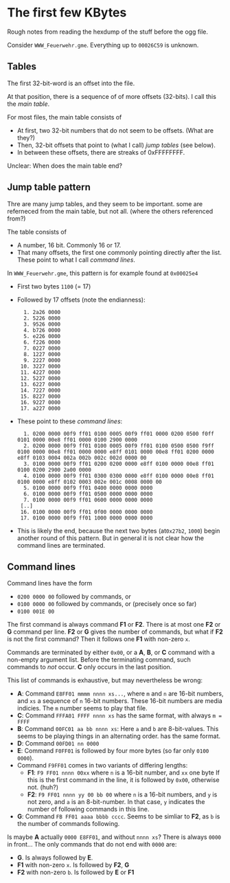 The first few KBytes
====================

Rough notes from reading the hexdump of the stuff before the ogg file.

Consider `WWW_Feuerwehr.gme`. Everything up to `00026C59` is unknown.

Tables
------

The first 32-bit-word is an offset into the file.

At that position, there is a sequence of of more offsets (32-bits). I call this the *main table*.

For most files, the main table consists of
 * At first, two 32-bit numbers that do not seem to be offsets. (What are they?)
 * Then, 32-bit offsets that point to (what I call) *jump tables* (see below).
 * In between these offsets, there are streaks of 0xFFFFFFFF.

Unclear: When does the main table end?

Jump table pattern
------------------

Thre are many jump tables, and they seem to be important. some are referneced from the main table, but not all. (where the others referenced from?)

The table consists of
 * A number,  16 bit. Commonly 16 or 17.
 * That many offsets, the first one commonly pointing directly after the list. These point to what I call *command lines*.

In `WWW_Feuerwehr.gme`, this pattern is for example found at `0x00025e4`
 * First two bytes `1100` (= 17)
 * Followed by 17 offsets (note the endianness):

         1. 2a26 0000
         2. 5226 0000
         3. 9526 0000
         4. b726 0000
         5. e226 0000
         6. f226 0000
         7. 0227 0000
         8. 1227 0000
         9. 2227 0000
        10. 3227 0000
        11. 4227 0000
        12. 5227 0000
        13. 6227 0000
        14. 7227 0000
        15. 8227 0000
        16. 9227 0000
        17. a227 0000

 * These point to these *command lines*:

         1. 0200 0000 00f9 ff01 0100 0005 00f9 ff01 0000 0200 0500 f0ff 0101 0000 00e8 ff01 0000 0100 2900 0000
         2. 0200 0000 00f9 ff01 0100 0005 00f9 ff01 0100 0500 0500 f9ff 0100 0000 00e8 ff01 0000 0000 e8ff 0101 0000 00e8 ff01 0200 0000 e8ff 0103 0004 002a 002b 002c 002d 0000 00
         3. 0100 0000 00f9 ff01 0200 0200 0000 e8ff 0100 0000 00e8 ff01 0100 0200 2900 2a00 0000
         4. 0100 0000 00f9 ff01 0300 0300 0000 e8ff 0100 0000 00e8 ff01 0100 0000 e8ff 0102 0003 002e 001c 0008 0000 00
         5. 0100 0000 00f9 ff01 0400 0000 0000 0000
         6. 0100 0000 00f9 ff01 0500 0000 0000 0000
         7. 0100 0000 00f9 ff01 0600 0000 0000 0000
        [..]
        16. 0100 0000 00f9 ff01 0f00 0000 0000 0000
        17. 0100 0000 00f9 ff01 1000 0000 0000 0000

  * This is likely the end, because the next two bytes (at`0x27b2`, `1000`) begin another round of this pattern. But in general it is not clear how the command lines are terminated.

Command lines
-------------

Command lines have the form
 * `0200 0000 00` followed by commands, or
 * `0100 0000 00` followed by commands, or (precisely once so far)
 * `0100 001E 00`

The first command is always command **F1** or **F2**. There is at most one **F2** or **G** command per line. **F2** or **G** gives the number of commands, but what if **F2** is not the first command? Then it follows one **F1** with non-zero `x`.

Commands are terminated by either `0x00`, or a **A**, **B**, or **C** command with a non-empty argument list. Before the terminating command, such commands to *not* occur. **C** only occurs in the last position.

This list of commands is exhaustive, but may nevertheless be wrong:
 * **A**: Command `E8FF01 mmmm nnnn xs...`, where `m` and `n` are 16-bit numbers, and `xs` a sequence of `n` 16-bit numbers. These 16-bit numbers are media indicies. The `m` number seems to play that file.
 * **C**: Command `FFFA01 FFFF nnnn xs` has the same format, with always `m = FFFF`
 * **B**: Command `00FC01 aa bb nnnn xs`: Here `a` and `b` are 8-bit-values. This seems to be playing things in an alternating order.
 has the same format.
 * **D**: Command `00FD01 nn 0000`
 * **E**: Command `F0FF01` is followed by four more bytes (so far only `0100 0000`).
 * Command `F9FF01` comes in two variants of differing lengths:
   - **F1**: `F9 FF01 nnnn 00xx` where `n` is a 16-bit number, and `xx` one byte
     If this is the first command in the line, it is followed by `0x00`, otherwise not. (huh?)
   - **F2**: `F9 FF01 nnnn yy 00 bb 00` where `n` is a 16-bit numbers, and `y` is not zero, and `a` is an 8-bit-number. In that case, `y` indicates the number of following commands in this line.
 * **G**: Command `FB FF01 aaaa bbbb cccc`. Seems to be simliar to **F2**, as `b` is the number of commands following.

Is maybe **A** actually `0000 E8FF01`, and without `nnnn xs`? There is always `0000` in front... The only commands that do not end with `0000` are:
 * **G**. Is always followed by **E**.
 * **F1** with non-zero `x`. Is followed by **F2**, **G**
 * **F2** with non-zero `b`. Is followed by **E** or **F1**

